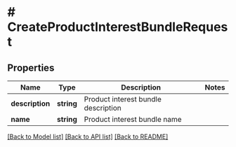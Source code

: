 # # CreateProductInterestBundleRequest

## Properties

Name | Type | Description | Notes
------------ | ------------- | ------------- | -------------
**description** | **string** | Product interest bundle description |
**name** | **string** | Product interest bundle name |

[[Back to Model list]](../../README.md#models) [[Back to API list]](../../README.md#endpoints) [[Back to README]](../../README.md)
